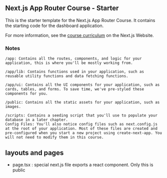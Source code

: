 ## Next.js App Router Course - Starter

This is the starter template for the Next.js App Router Course. It contains the starting code for the dashboard application.

For more information, see the [course curriculum](https://nextjs.org/learn) on the Next.js Website.

### Notes

```
/app: Contains all the routes, components, and logic for your application, this is where you'll be mostly working from.

/app/lib: Contains functions used in your application, such as reusable utility functions and data fetching functions.

/app/ui: Contains all the UI components for your application, such as cards, tables, and forms. To save time, we've pre-styled these components for you.

/public: Contains all the static assets for your application, such as images.

/scripts: Contains a seeding script that you'll use to populate your database in a later chapter.
Config Files: You'll also notice config files such as next.config.js at the root of your application. Most of these files are created and pre-configured when you start a new project using create-next-app. You will not need to modify them in this course.
```


## layouts and pages
- page.tsx : special next.js file exports a react component. Only this is public
